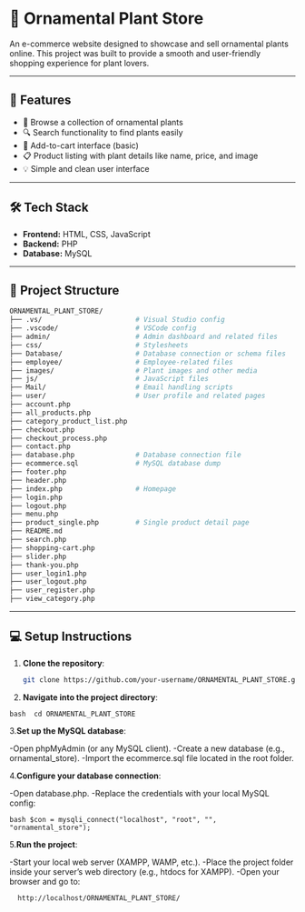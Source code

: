 # 🌿 Ornamental Plant Store

An e-commerce website designed to showcase and sell ornamental plants online. This project was built to provide a smooth and user-friendly shopping experience for plant lovers.

---

## 🚀 Features

- 🌱 Browse a collection of ornamental plants  
- 🔍 Search functionality to find plants easily  
- 🛒 Add-to-cart interface (basic)  
- 📋 Product listing with plant details like name, price, and image  
- 💡 Simple and clean user interface  

---

## 🛠️ Tech Stack

- **Frontend:** HTML, CSS, JavaScript  
- **Backend:** PHP  
- **Database:** MySQL  

---

## 📂 Project Structure
```bash 
ORNAMENTAL_PLANT_STORE/
├── .vs/                       # Visual Studio config
├── .vscode/                   # VSCode config
├── admin/                     # Admin dashboard and related files
├── css/                       # Stylesheets
├── Database/                  # Database connection or schema files
├── employee/                  # Employee-related files
├── images/                    # Plant images and other media
├── js/                        # JavaScript files
├── Mail/                      # Email handling scripts
├── user/                      # User profile and related pages
├── account.php
├── all_products.php
├── category_product_list.php
├── checkout.php
├── checkout_process.php
├── contact.php
├── database.php               # Database connection file
├── ecommerce.sql              # MySQL database dump
├── footer.php
├── header.php
├── index.php                  # Homepage
├── login.php
├── logout.php
├── menu.php
├── product_single.php         # Single product detail page
├── README.md
├── search.php
├── shopping-cart.php
├── slider.php
├── thank-you.php
├── user_login1.php
├── user_logout.php
├── user_register.php
├── view_category.php

```
---

## 💻 Setup Instructions

1. **Clone the repository**:
   ```bash
   git clone https://github.com/your-username/ORNAMENTAL_PLANT_STORE.git
   
2. **Navigate into the project directory**:
  
  ```bash  cd ORNAMENTAL_PLANT_STORE ```
   
3.**Set up the MySQL database**:

  -Open phpMyAdmin (or any MySQL client).
  -Create a new database (e.g., ornamental_store).
  -Import the ecommerce.sql file located in the root folder.

4.**Configure your database connection**:

  -Open database.php.
  -Replace the credentials with your local MySQL config:
 
 ```bash $con = mysqli_connect("localhost", "root", "", "ornamental_store"); ```

5.**Run the project**:

-Start your local web server (XAMPP, WAMP, etc.).
-Place the project folder inside your server’s web directory (e.g., htdocs for XAMPP).
-Open your browser and go to:
```bash
  http://localhost/ORNAMENTAL_PLANT_STORE/ 

